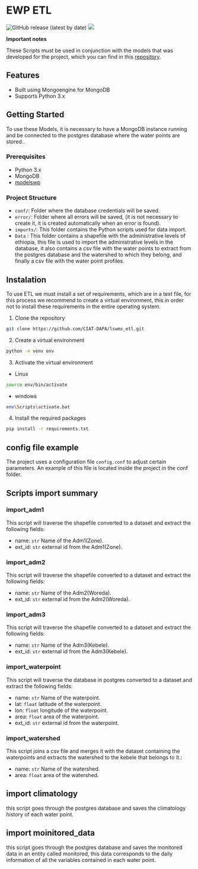 # EWP ETL

![GitHub release (latest by date)](https://img.shields.io/github/v/release/CIAT-DAPA/lswms_etl) ![](https://img.shields.io/github/v/tag/CIAT-DAPA/lswms_etl)

**Important notes**

These Scripts must be used in conjunction with the models that was developed for the project, which you can find in this [repository](https://github.com/CIAT-DAPA/lswms_models).
## Features

- Built using Mongoengine for MongoDB
- Supports Python 3.x

## Getting Started

To use these Models, it is necessary to have a MongoDB instance running and be connected to the postgres database where the water points are stored..

### Prerequisites

- Python 3.x
- MongoDB
- [modelswp](https://github.com/CIAT-DAPA/lswms_models)

### Project Structure

- `conf/`: Folder where the database credentials will be saved.
- `error/`: Folder where all errors will be saved, (it is not necessary to create it, it is created automatically when an error is found).
- `imports/`: This folder contains the Python scripts used for data import.
- `Data` : This folder contains a shapefile with the administrative levels of ethiopia, this file is used to import the administrative levels in the database, it also contains a csv file with the water points to extract from the postgres database and the watershed to which they belong, and finally a csv file with the water point profiles. 


## Instalation

To use ETL we must install a set of requirements, which are in a text file, for this process we recommend to create a virtual environment, this in order not to install these requirements in the entire operating system.

1. Clone the repository
````sh
git clone https://github.com/CIAT-DAPA/lswms_etl.git
````

2. Create a virtual environment
````sh
python -m venv env
````

3. Activate the virtual environment
- Linux
````sh
source env/bin/activate
````
- windows
````sh
env\Scripts\activate.bat
````

4. Install the required packages

````sh
pip install -r requirements.txt
````

## config file example


The project uses a configuration file `config.conf` to adjust certain parameters. An example of this file is located inside the project in the conf folder.


## Scripts import summary


### import_adm1

This script will traverse the shapefile converted to a dataset and extract the following fields:

- name: `str` Name of the Adm1(Zone).
- ext_id: `str` external id from the Adm1(Zone).

### import_adm2

This script will traverse the shapefile converted to a dataset and extract the following fields:

- name: `str` Name of the Adm2(Woreda).
- ext_id: `str` external id from the Adm2(Woreda).

### import_adm3

This script will traverse the shapefile converted to a dataset and extract the following fields:

- name: `str` Name of the Adm3(Kebele).
- ext_id: `str` external id from the Adm3(Kebele).

### import_waterpoint

This script will traverse the database in postgres converted to a dataset and extract the following fields:

- name: `str` Name of the waterpoint.
- lat: `float` latitude of the waterpoint.
- lon: `float` longitude of the waterpoint.
- area: `float` area of the waterpoint.
- ext_id: `str` external id from the waterpoint.

### import_watershed

This script joins a csv file and merges it with the dataset containing the waterpoints and extracts the watershed to the kebele that belongs to it.:

- name: `str` Name of the watershed.
- area: `float` area of the watershed.

## import climatology

this script goes through the postgres database and saves the climatology history of each water point.

## import moinitored_data
this script goes through the postgres database and saves the monitored data in an entity called monitored, this data corresponds to the daily information of all the variables contained in each water point.
